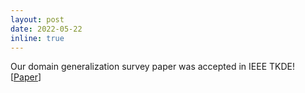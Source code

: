 ```yaml
---
layout: post
date: 2022-05-22
inline: true
---
```


Our domain generalization survey paper was accepted in IEEE TKDE! [[Paper](https://arxiv.org/abs/2103.03097)]